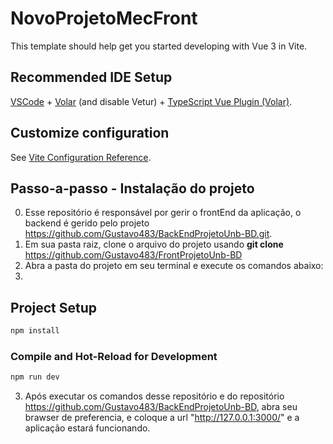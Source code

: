 # NovoProjetoMecFront

This template should help get you started developing with Vue 3 in Vite.

## Recommended IDE Setup

[VSCode](https://code.visualstudio.com/) + [Volar](https://marketplace.visualstudio.com/items?itemName=Vue.volar) (and disable Vetur) + [TypeScript Vue Plugin (Volar)](https://marketplace.visualstudio.com/items?itemName=Vue.vscode-typescript-vue-plugin).

## Customize configuration

See [Vite Configuration Reference](https://vitejs.dev/config/).


## Passo-a-passo - Instalação do projeto 
0. Esse repositório é responsável por gerir o frontEnd da aplicação, o backend é gerido pelo projeto https://github.com/Gustavo483/BackEndProjetoUnb-BD.git.
1. Em sua pasta raiz, clone o arquivo do projeto usando **git clone** https://github.com/Gustavo483/FrontProjetoUnb-BD
2. Abra a pasta do projeto em seu terminal e execute os comandos abaixo:
3. 
## Project Setup

```sh
npm install
```

### Compile and Hot-Reload for Development

```sh
npm run dev
```

3. Após executar os comandos desse repositório e do repositório https://github.com/Gustavo483/BackEndProjetoUnb-BD, abra seu brawser de preferencia, e coloque a url "http://127.0.0.1:3000/" e a aplicação estará funcionando.

